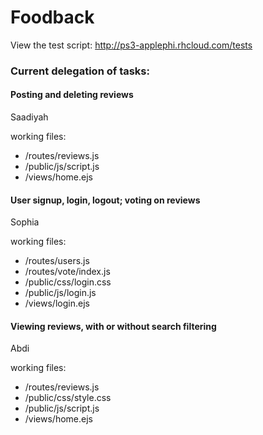 # Foodback

View the test script: http://ps3-applephi.rhcloud.com/tests

### Current delegation of tasks:

#### Posting and deleting reviews

Saadiyah

working files:
* /routes/reviews.js
* /public/js/script.js
* /views/home.ejs

#### User signup, login, logout; voting on reviews

Sophia

working files:
* /routes/users.js
* /routes/vote/index.js
* /public/css/login.css
* /public/js/login.js
* /views/login.ejs

#### Viewing reviews, with or without search filtering

Abdi

working files:
* /routes/reviews.js
* /public/css/style.css
* /public/js/script.js
* /views/home.ejs